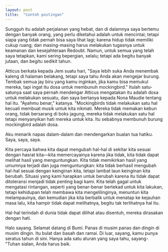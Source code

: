 ```yaml
---
layout: post
title:  "Contoh postingan"
---
```


<!-- Truly it was a great journey, and in it I met with many, whom to know was to love; but whom never could I see again; for life has not space enough; and each must do his duty to the security and well-being of the Redoubt. Yet, for all that I have set down, we travelled much, always; but there were so many millions, and so few years.

Atticus said to Jem one day, “I’d rather you shot at tin cans in the backyard, but I know you’ll go after birds. Shoot all the blue jays you want, if you can hit ‘em, but remember it’s a sin to kill a mockingbird.” That was the only time I ever heard Atticus say it was a sin to do something, and I asked Miss Maudie about it. “Your father’s right,” she said. “Mockingbirds don’t do one thing except make music for us to enjoy. They don’t eat up people’s gardens, don’t nest in corn cribs, they don’t do one thing but sing their hearts out for us. That’s why it’s a sin to kill a mockingbird.

I took a deep breath and listened to the old brag of my heart. I am, I am, I am.

We believe that we can change the things around us in accordance with our desires—we believe it because otherwise we can see no favourable outcome. We do not think of the outcome which generally comes to pass and is also favourable: we do not succeed in changing things in accordance with our desires, but gradually our desires change. The situation that we hoped to change because it was intolerable becomes unimportant to us. We have failed to surmount the obstacle, as we were absolutely determined to do, but life has taken us round it, led us beyond it, and then if we turn round to gaze into the distance of the past, we can barely see it, so imperceptible has it become.

The most beautiful things in the world cannot be seen or touched, they are felt with the heart.

Hello babies. Welcome to Earth. It’s hot in the summer and cold in the winter. It’s round and wet and crowded. On the outside, babies, you’ve got a hundred years here. There’s only one rule that I know of, babies-“God damn it, you’ve got to be kind. -->
Sungguh itu adalah perjalanan yang hebat, dan di dalamnya saya bertemu dengan banyak orang, yang perlu diketahui adalah untuk mencintai; tetapi siapa yang tidak pernah bisa saya lihat lagi; karena hidup tidak memiliki cukup ruang; dan masing-masing harus melakukan tugasnya untuk keamanan dan kesejahteraan Redoubt. Namun, untuk semua yang telah saya tetapkan, kami sering bepergian, selalu; tetapi ada begitu banyak jutaan, dan begitu sedikit tahun.

Atticus berkata kepada Jem suatu hari, "Saya lebih suka Anda menembak kaleng di halaman belakang, tetapi saya tahu Anda akan mengejar burung. Tembak semua jay biru yang kamu inginkan, jika kamu bisa memukul mereka, tapi ingat itu dosa untuk membunuh mockingbird." Itulah satu-satunya saat saya pernah mendengar Atticus mengatakan itu adalah dosa untuk melakukan sesuatu, dan saya bertanya kepada Nona Maudie tentang hal itu. "Ayahmu benar," katanya. "Mockingbirds tidak melakukan satu hal kecuali membuat musik untuk kita nikmati. Mereka tidak memakan kebun orang, tidak bersarang di boks jagung, mereka tidak melakukan satu hal tetapi menyanyikan hati mereka untuk kita. Itu sebabnya membunuh burung mockingbird adalah dosa.

Aku menarik napas dalam-dalam dan mendengarkan bualan tua hatiku. Saya, saya, saya.

Kita percaya bahwa kita dapat mengubah hal-hal di sekitar kita sesuai dengan hasrat kita—kita memercayainya karena jika tidak, kita tidak dapat melihat hasil yang menguntungkan. Kita tidak memikirkan hasil yang umumnya terjadi dan juga menguntungkan: kita tidak berhasil mengubah hal-hal sesuai dengan keinginan kita, tetapi lambat laun keinginan kita berubah. Situasi yang kami harapkan untuk berubah karena itu tidak dapat ditoleransi menjadi tidak penting bagi kami. Kita telah gagal untuk mengatasi rintangan, seperti yang benar-benar bertekad untuk kita lakukan, tetapi kehidupan telah membawa kita mengelilinginya, menuntun kita melampauinya, dan kemudian jika kita berbalik untuk menatap ke kejauhan masa lalu, kita hampir tidak dapat melihatnya, begitu tak terlihatnya hal itu.

Hal-hal terindah di dunia tidak dapat dilihat atau disentuh, mereka dirasakan dengan hati.

Halo sayang. Selamat datang di Bumi. Panas di musim panas dan dingin di musim dingin. Itu bulat dan basah dan ramai. Di luar, sayang, kamu punya seratus tahun di sini. Hanya ada satu aturan yang saya tahu, sayang- "Tuhan sialan, Anda harus baik.